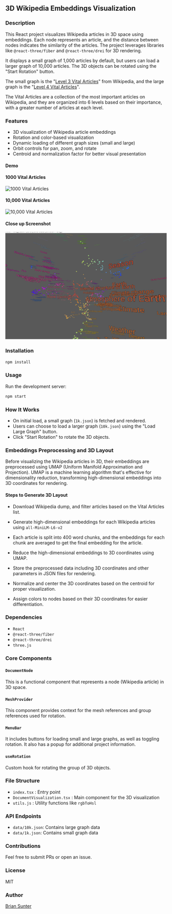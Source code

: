 ## 3D Wikipedia Embeddings Visualization

### Description
This React project visualizes Wikipedia articles in 3D space using embeddings. Each node represents an article, and the distance between nodes indicates the similarity of the articles. The project leverages libraries like `@react-three/fiber` and `@react-three/drei` for 3D rendering.

It displays a small graph of 1,000 articles by default, but users can load a larger graph of 10,000 articles. The 3D objects can be rotated using the "Start Rotation" button.

The small graph is the "[Level 3 Vital Articles](https://en.wikipedia.org/wiki/Wikipedia:Vital_articles)" from Wikipedia, and the large graph is the "[Level 4 Vital Articles](https://en.wikipedia.org/wiki/Wikipedia:Vital_articles/Level/4)". 

The Vital Articles are a collection of the most important articles on Wikipedia, and they are organized into 6 levels based on their importance, with a greater number of articles at each level. 

### Features
- 3D visualization of Wikipedia article embeddings
- Rotation and color-based visualization
- Dynamic loading of different graph sizes (small and large)
- Orbit controls for pan, zoom, and rotate
- Centroid and normalization factor for better visual presentation

#### Demo
#### 1000 Vital Articles
![1000 Vital Articles](docs/1k.gif)

#### 10,000 Vital Articles
![10,000 Vital Articles](docs/10k.gif)

#### Close up Screenshot
![Close up Screenshot](docs/screenshot.png)
### Installation

```bash
npm install
```

### Usage

Run the development server:

```bash
npm start
```

### How It Works
- On initial load, a small graph (`1k.json`) is fetched and rendered.
- Users can choose to load a larger graph (`10k.json`) using the "Load Large Graph" button.
- Click "Start Rotation" to rotate the 3D objects.

### Embeddings Preprocessing and 3D Layout
Before visualizing the Wikipedia articles in 3D, their embeddings are preprocessed using UMAP (Uniform Manifold Approximation and Projection). UMAP is a machine learning algorithm that's effective for dimensionality reduction, transforming high-dimensional embeddings into 3D coordinates for rendering.

#### Steps to Generate 3D Layout
- Download Wikipedia dump, and filter articles based on the Vital Articles list.

- Generate high-dimensional embeddings for each Wikipedia articles using `all-MiniLM-L6-v2`
- Each article is split into 400 word chunks, and the embeddings for each chunk are averaged to get the final embedding for the article.
- Reduce the high-dimensional embeddings to 3D coordinates using UMAP.
- Store the preprocessed data including 3D coordinates and other parameters in JSON files for rendering.
- Normalize and center the 3D coordinates based on the centroid for proper visualization.
- Assign colors to nodes based on their 3D coordinates for easier differentiation.

### Dependencies
- `React`
- `@react-three/fiber`
- `@react-three/drei`
- `three.js`

### Core Components

#### `DocumentNode`
This is a functional component that represents a node (Wikipedia article) in 3D space.

#### `MeshProvider`
This component provides context for the mesh references and group references used for rotation.

#### `MenuBar`
It includes buttons for loading small and large graphs, as well as toggling rotation. It also has a popup for additional project information.

#### `useRotation`
Custom hook for rotating the group of 3D objects.

### File Structure
- `index.tsx` : Entry point
- `DocumentVisualization.tsx` : Main component for the 3D visualization
- `utils.js` : Utility functions like `rgbToHsl`

### API Endpoints
- `data/10k.json`: Contains large graph data
- `data/1k.json`: Contains small graph data
### Contributions
Feel free to submit PRs or open an issue.

### License
MIT

### Author
[Brian Sunter](https://briansunter.com)